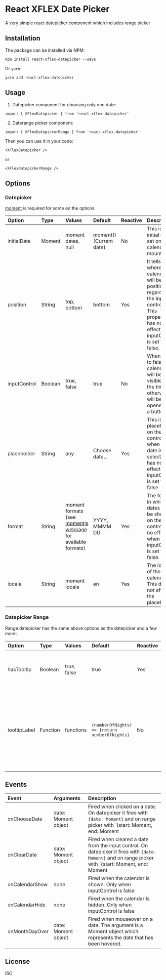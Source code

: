 # React XFLEX Date Picker

A very simple react datepicker component which includes range picker

## Installation

The package can be installed via NPM:

```
npm install react-xflex-datepicker --save
```

Or `yarn`:

```
yarn add react-xflex-datepicker
```

## Usage

1. Datepicker component for choosing only one date:

```
import { XFlexDatepicker } from 'react-xflex-datepicker'
```

2. Daterange picker component:

```
import { XFlexDatepickerRange } from 'react-xflex-datepicker'
```

Then you can use it in your code:

```
<XFlexDatepicker />
```

or

```
<XFlexDatepickerRange />
```

## Options

### Datepicker

[moment](https://momentjs.com/) is required for some od the options

| Option       | Type    | Values                                                                                                        | Default                 | Reactive | Description                                                                                                                                |
| :----------- | :------ | :------------------------------------------------------------------------------------------------------------ | :---------------------- | :------- | :----------------------------------------------------------------------------------------------------------------------------------------- |
| initialDate  | Moment  | moment dates, null                                                                                            | moment() (Current date) | No       | This is the initial date set on the calendar on mount.                                                                                     |
| position     | String  | top, bottom                                                                                                   | bottom                  | Yes      | It tells where the calendar will be positioned regarding the input control. This property has no effect when inputControl is set to false. |
| inputControl | Boolean | true, false                                                                                                   | true                    | No       | When is set to false, the calendar will be visible all the time, otherwise it will be opened by a button.                                  |
| placeholder  | String  | any                                                                                                           | Choose date...          | Yes      | This is the placeholder on the input control when no date is selected. It has no effect when inputControl is set to false.                 |
| format       | String  | moment formats (see [momentjs webpage](https://momentjs.com/docs/#/displaying/format/) for available formats) | YYYY, MMMM DD           | Yes      | The format in which the dates will be shown on the input control. Has no effect when inputControl is set to false.                         |
| locale       | String  | moment locale                                                                                                 | en                      | Yes      | The locale of the calendar. This does not affect the placeholder                                                                           |

### Datepicker Range

Range datepicker has the same above options as the datepicker and a few more:

| Option       | Type     | Values      | Default                                       | Reactive | Description                                                                                                                     |
| :----------- | :------- | :---------- | :-------------------------------------------- | :------- | :------------------------------------------------------------------------------------------------------------------------------ |
| hasTooltip   | Boolean  | true, false | true                                          | Yes      | Whether or not to have an info tooltip on day mouseover                                                                         |
| tooltipLabel | Function | functions   | `(numberOfNights) => {return numberOfNights}` | No       | Provided this function, you can set a custom label for the day tooltip. It receives number of nights between the days selected. |

## Events

| Event          | Arguments           | Description                                                                                                                                                                                                                                                                                    |
| :------------- | :------------------ | :--------------------------------------------------------------------------------------------------------------------------------------------------------------------------------------------------------------------------------------------------------------------------------------------- |
| onChooseDate   | date: Moment object | Fired when clicked on a date. On datepicker it fires with `{date: Moment}` and on range picker with `{start: Moment, end: Moment | null`. The end date is null if the event is fired when selecting the start date.                                                                            |
| onClearDate    | date: Moment object | Fired when cleared a date from the input control. On datepicker it fires with `{date: Moment}` and on range picker with `{start: Moment, end: Moment | null`. The object tells which dates have been cleared. The end date is null if the event is fired when only the start date is selected. |
| onCalendarShow | none                | Fired when the calendar is shown. Only when inputControl is false                                                                                                                                                                                                                              |
| onCalendarHide | none                | Fired when the calendar is hidden. Only when inputControl is false                                                                                                                                                                                                                             |
| onMonthDayOver | date: Moment object | Fired when mouseover on a date. The argument is a Moment object which represents the date that has been hovered.                                                                                                                                                                               |

## License

ISC
